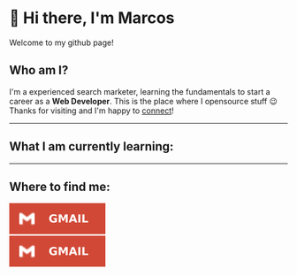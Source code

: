 # 👋 Hi there, I'm Marcos

Welcome to my github page!

## Who am I?

I'm a experienced search marketer, learning the fundamentals to start a career as a <b>Web Developer</b>. This is the place where I opensource stuff 😉 Thanks for visiting and I'm happy to [connect](https://www.linkedin.com/in/marcos-de-barros)!

---

## What I am currently learning:

---

## Where to find me:

<a href="https://www.linkedin.com/in/marcos-de-barros/"><img src="https://github.com/marcos-de-barros-vioque/marcos-de-barros-vioque/blob/main/personal-website/images/gmail.png" /></a><br>
  <a href="mailto:marcos.debarrosvioque@gmail.com"><img src="https://github.com/marcos-de-barros-vioque/marcos-de-barros-vioque/blob/main/personal-website/images/gmail.png" /></a>
</p>
